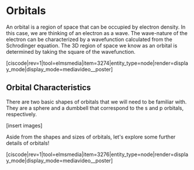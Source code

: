 # Orbitals

An orbital is a region of space that can be occupied by electron density. In this case, we are thinking of an electron as a wave.  The wave-nature of the electron can be characterized by a wavefunction calculated from the Schrodinger equation.  The 3D region of space we know as an orbital is determined by taking the square of the wavefunction.

<media-video>[ciscode|rev=1|tool=elmsmedia|item=3274|entity_type=node|render=display_mode|display_mode=mediavideo__poster]</media-video>


## Orbital Characteristics

There are two basic shapes of orbitals that we will need to be familiar with.  They are a sphere and a dumbbell that correspond to the s and p orbitals, respectively.

[insert images]

Aside from the shapes and sizes of orbitals, let's explore some further details of orbitals! 

<media-video>[ciscode|rev=1|tool=elmsmedia|item=3276|entity_type=node|render=display_mode|display_mode=mediavideo__poster]</media-video>


